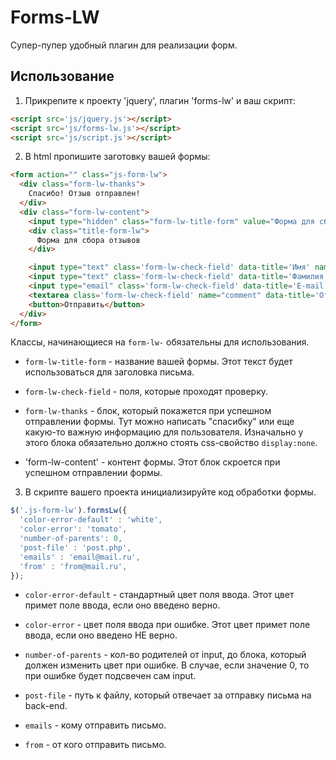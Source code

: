 # Forms-LW

Супер-пупер удобный плагин для реализации форм.

## Использование

1. Прикрепите к проекту 'jquery',  плагин 'forms-lw' и ваш скрипт:

```html
<script src='js/jquery.js'></script>
<script src='js/forms-lw.js'></script>
<script src='js/script.js'></script>
```
2. В html пропишите заготовку вашей формы:

```html
<form action="" class="js-form-lw">
  <div class="form-lw-thanks">
    Спасибо! Отзыв отправлен!
  </div>
  <div class="form-lw-content">
    <input type="hidden" class="form-lw-title-form" value="Форма для сбора отзывов">
    <div class="title-form-lw">
      Форма для сбора отзывов
    </div>

    <input type="text" class='form-lw-check-field' data-title='Имя' name='name' placeholder="Имя">
    <input type="text" class='form-lw-check-field' data-title='Фамилия' name='last_name' placeholder="Фамилия">
    <input type="email" class='form-lw-check-field' data-title='E-mail' name='email' placeholder="E-mail">
    <textarea class='form-lw-check-field' name="comment" data-title='Отзыв' name='otziv' placeholder="Отзыв"></textarea>
    <button>Отправить</button>
  </div>
</form>
```

Классы, начинающиеся на `form-lw-` обязательны для использования.

* `form-lw-title-form` - название вашей формы. Этот текст будет использоваться для заголовка письма.

* `form-lw-check-field` - поля, которые проходят проверку.

* `form-lw-thanks` - блок, который покажется при успешном отправлении формы. Тут можно написать "спасибку" или еще какую-то важную информацию для пользователя. Изначально у этого блока обязательно должно стоять css-свойство `display:none`.

* 'form-lw-content' - контент формы. Этот блок скроется при успешном отправлении формы.

3. В скрипте вашего проекта инициализируйте код обработки формы.

```javascript
$('.js-form-lw').formsLw({
  'color-error-default' : 'white',
  'color-error': 'tomato',
  'number-of-parents': 0,
  'post-file' : 'post.php',
  'emails' : 'email@mail.ru',
  'from' : 'from@mail.ru',
});
```

* `color-error-default` - стандартный цвет поля ввода. Этот цвет примет поле ввода, если оно введено верно.

* `color-error` - цвет поля ввода при ошибке. Этот цвет примет поле ввода, если оно введено НЕ верно.

* `number-of-parents` - кол-во родителей от input, до блока, который должен изменить цвет при ошибке. В случае, если значение 0, то при ошибке будет подсвечен сам input.

* `post-file` - путь к файлу, который отвечает за отправку письма на back-end.

* `emails` - кому отправить письмо.

* `from` - от кого отправить письмо.
